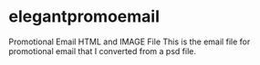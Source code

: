 # elegantpromoemail
Promotional Email HTML and IMAGE File
This is the email file for promotional email that I converted from a psd file.
